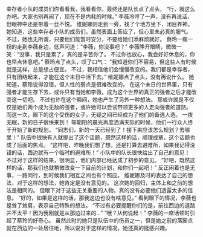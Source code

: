 幸存者小队的成员们你看看我，我看看你，最终还是队长点了点头，
“行，就这么办吧。大家也别再闹了，现在不是内耗的时候。”
李薇冷哼了一声，没有再说话，但眼神中还是带着一丝不悦。
维妮娜则走到一旁，找了个地方坐下，闭目养神。
她知道，这些幸存者小队的成员们，虽然表面上答应了，但心里未必真的服气。
不过，她也无所谓，只要他们能暂时安分，不要给她们添麻烦就好。
蔡玲一瘸一拐的走到李薇身边，低声问道：“李薇，你没事吧？”
李薇睁开眼睛，微微一笑：“没事，我只是累了，真的是辛苦你了。
不过你也放心，我会好好休息的，你也早点休息吧。”
蔡玲点了点头，叹了口气：
“我知道你们不容易，但这些人有时候就是这样，总是想占便宜。
不过，我相信他们会慢慢改变的。我们都是幸存者，只有团结起来，才能在这个末日中活下去。”
维妮娜点了点头，没有再说什么。
她知道，蔡玲说得没错，但人性的弱点是很难改变的。
在这个末日的世界里，只有强者才能生存下去，或许只有当她和李薇，成为这个世界的真正的强者之后才能改变这一切吧。
不过也许在这个瞬间，她也产生了另外一种想法。
那或许就是不仅仅是她们两个成为无敌的强者，或许她可以尝试带领更多的人走向强者的道路。
而这一次，眼下的这个受伤的女子，无疑之间已经成为了他们的备选人选。
一夜无眠，新的日子很快来到！
等朝阳的晨光再度洒满天际的时候，他们一行众人终于开始了新的规划。
“同志们，新的一天已经到了！接下来应该怎么规划？去哪里！”
队伍中很快有人就提出了这个话题，既然这样的话，顺理成章，这个话题也成了后面的焦点。
“这样吧，昨晚我们想了想，还是打算去避难所，如果我记得没错的话，西边就有一个临时的避难所！”
小队中的队长很快给出了自己的意见！
不过对于这样的结果，很明显，他们内部已经达成了初步的意见。
“好吧，既然这样的话，那我们也就稍微改变一下目前的计划，和你们一起吧！”
反正闲着也是无事，一路同行，到时候我们相互之间也有个照应。
维妮娜及时的表达了自己的想法，对于这样的想法，她肯定是没有意见的。
这次她的回归，主体上和之前的想法是相同的。
但眼下对于这些无关重要的人物，真的没有必要他们透露太多的信息。
“好的，如果是这样的话，那我这边也没有啥意见。”
看到眼下的情况，李薇也是耸了耸肩，表示自己特殊的想法。
“不过有必要提醒你们的是，前往西边的道路并不太平！因为我刚就是从那边过来的…”
“哦？从何说起！”
李薇的一席话顿时引起了蔡玲的好奇心。
虽然此时的她只是队伍中的伤员之一，但是她之前的落脚点就在西边的一处居住地，所以说对于这样的情况，她还真的挺感兴趣。